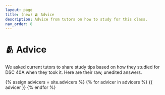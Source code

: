 ```yaml
---
layout: page
title: (new) 🫂 Advice
description: Advice from tutors on how to study for this class.
nav_order: 8
---
```


# 🫂 Advice

<script type="text/javascript" async src="https://cdnjs.cloudflare.com/ajax/libs/mathjax/2.7.7/MathJax.js?config=TeX-MML-AM_CHTML"> </script>

We asked current tutors to share study tips based on how they studied for DSC 40A when they took it. Here are their raw, unedited answers.

{% assign advicers = site.advicers %}
{% for advicer in advicers %}
{{ advicer }}
{% endfor %}
